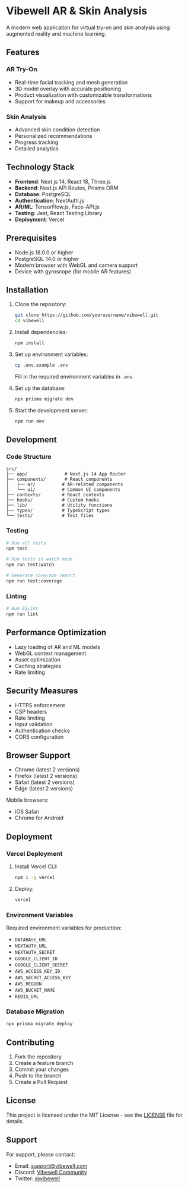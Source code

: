 # Vibewell AR & Skin Analysis

A modern web application for virtual try-on and skin analysis using augmented reality and machine learning.

## Features

### AR Try-On
- Real-time facial tracking and mesh generation
- 3D model overlay with accurate positioning
- Product visualization with customizable transformations
- Support for makeup and accessories

### Skin Analysis
- Advanced skin condition detection
- Personalized recommendations
- Progress tracking
- Detailed analytics

## Technology Stack

- **Frontend**: Next.js 14, React 18, Three.js
- **Backend**: Next.js API Routes, Prisma ORM
- **Database**: PostgreSQL
- **Authentication**: NextAuth.js
- **AR/ML**: TensorFlow.js, Face-API.js
- **Testing**: Jest, React Testing Library
- **Deployment**: Vercel

## Prerequisites

- Node.js 18.0.0 or higher
- PostgreSQL 14.0 or higher
- Modern browser with WebGL and camera support
- Device with gyroscope (for mobile AR features)

## Installation

1. Clone the repository:
   ```bash
   git clone https://github.com/yourusername/vibewell.git
   cd vibewell
   ```

2. Install dependencies:
   ```bash
   npm install
   ```

3. Set up environment variables:
   ```bash
   cp .env.example .env
   ```
   Fill in the required environment variables in `.env`

4. Set up the database:
   ```bash
   npx prisma migrate dev
   ```

5. Start the development server:
   ```bash
   npm run dev
   ```

## Development

### Code Structure
```
src/
├── app/              # Next.js 14 App Router
├── components/       # React components
│   ├── ar/          # AR-related components
│   └── ui/          # Common UI components
├── contexts/        # React contexts
├── hooks/           # Custom hooks
├── lib/             # Utility functions
├── types/           # TypeScript types
└── tests/           # Test files
```

### Testing
```bash
# Run all tests
npm test

# Run tests in watch mode
npm run test:watch

# Generate coverage report
npm run test:coverage
```

### Linting
```bash
# Run ESLint
npm run lint
```

## Performance Optimization

- Lazy loading of AR and ML models
- WebGL context management
- Asset optimization
- Caching strategies
- Rate limiting

## Security Measures

- HTTPS enforcement
- CSP headers
- Rate limiting
- Input validation
- Authentication checks
- CORS configuration

## Browser Support

- Chrome (latest 2 versions)
- Firefox (latest 2 versions)
- Safari (latest 2 versions)
- Edge (latest 2 versions)

Mobile browsers:
- iOS Safari
- Chrome for Android

## Deployment

### Vercel Deployment

1. Install Vercel CLI:
   ```bash
   npm i -g vercel
   ```

2. Deploy:
   ```bash
   vercel
   ```

### Environment Variables

Required environment variables for production:
- `DATABASE_URL`
- `NEXTAUTH_URL`
- `NEXTAUTH_SECRET`
- `GOOGLE_CLIENT_ID`
- `GOOGLE_CLIENT_SECRET`
- `AWS_ACCESS_KEY_ID`
- `AWS_SECRET_ACCESS_KEY`
- `AWS_REGION`
- `AWS_BUCKET_NAME`
- `REDIS_URL`

### Database Migration

```bash
npx prisma migrate deploy
```

## Contributing

1. Fork the repository
2. Create a feature branch
3. Commit your changes
4. Push to the branch
5. Create a Pull Request

## License

This project is licensed under the MIT License - see the [LICENSE](LICENSE) file for details.

## Support

For support, please contact:
- Email: support@vibewell.com
- Discord: [Vibewell Community](https://discord.gg/vibewell)
- Twitter: [@vibewell](https://twitter.com/vibewell)
